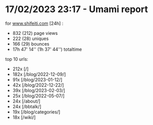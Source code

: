 # 17/02/2023 23:17 - Umami report
for www.shifeiti.com [24h] :

 - 832 (212) page views
 - 222 (28) uniques
 - 166 (29) bounces
 - 17h 47' 14'' (1h 37' 44'') totaltime


top 10 urls:
 - 212x [/]
 - 182x [/blog/2022-12-09/]
 - 91x [/blog/2023-01-12/]
 - 42x [/blog/2022-12-22/]
 - 39x [/blog/2023-02-03/]
 - 25x [/blog/2022-05-07/]
 - 24x [/about/]
 - 24x [/bbtalk/]
 - 19x [/blog/categories/]
 - 18x [/wiki/]


